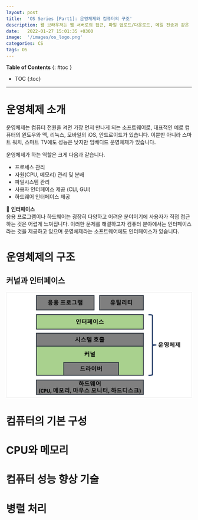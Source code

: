 ```yaml
---
layout: post
title:  'OS Series [Part1]: 운영체제와 컴퓨터의 구조'
description: 웹 브라우저는 웹 서버로의 접근, 파일 업로드/다운로드, 메일 전송과 같은 다양한 클라이언트 기능을 겸비한 복합적인 클라이언트 소프트웨어입니다.
date:   2022-01-27 15:01:35 +0300
image:  '/images/os_logo.png'
categories: CS
tags: OS
---
```

**Table of Contents**
{: #toc }
*  TOC
{:toc}
---
# 운영체제 소개
운영체제는 컴퓨터 전원을 켜면 가장 먼저 만나게 되는 소프트웨어로, 대표적인 예로 컴퓨터의 윈도우와 맥, 리눅스, 모바일의 iOS, 안드로이드가 있습니다. 이뿐만 아니라 스마트 워치, 스마트 TV에도 성능은 낮지만 임베디드 운영체제가 있습니다.  

운영체제가 하는 역할은 크게 다음과 같습니다.  
- 프로세스 관리
- 자원(CPU, 메모리) 관리 및 분배
- 파일시스템 관리
- 사용자 인터페이스 제공 (CLI, GUI) 
- 하드웨어 인터페이스 제공  

🦊 **인터페이스**  
응용 프로그램이나 하드웨어는 굉장히 다양하고 어려운 분야이기에 사용자가 직접 접근하는 것은 어렵게 느껴집니다. 이러한 문제를 해결하고자 컴퓨터 분야에서는 인터페이스라는 것을 제공하고 있으며 운영체제라는 소프트웨어에도 인터페이스가 있습니다. 

# 운영체제의 구조
## 커널과 인터페이스  
![](../../images/os_1.png)
# 컴퓨터의 기본 구성

# CPU와 메모리

# 컴퓨터 성능 향상 기술

# 병렬 처리